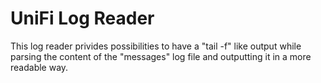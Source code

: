 # UniFi Log Reader
This log reader privides possibilities to have a "tail -f" like output while parsing the content of the "messages" log file and outputting it in a more readable way.
